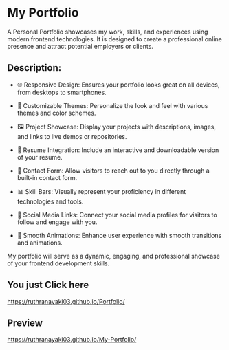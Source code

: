 # My Portfolio
A Personal Portfolio showcases my work, skills, and experiences using modern frontend technologies. It is designed to create a professional online presence and attract potential employers or clients.

## Description:

- 🌐 Responsive Design: Ensures your portfolio looks great on all devices, from desktops to smartphones.

- 🎨 Customizable Themes: Personalize the look and feel with various themes and color schemes.

- 🖼️ Project Showcase: Display your projects with descriptions, images, and links to live demos or repositories.

- 📄 Resume Integration: Include an interactive and downloadable version of your resume.

- 📧 Contact Form: Allow visitors to reach out to you directly through a built-in contact form.

- 📊 Skill Bars: Visually represent your proficiency in different technologies and tools.

- 🔗 Social Media Links: Connect your social media profiles for visitors to follow and engage with you.

- 🚀 Smooth Animations: Enhance user experience with smooth transitions and animations.

My portfolio will serve as a dynamic, engaging, and professional showcase of your frontend development skills.
## You just Click here
https://ruthranayaki03.github.io/Portfolio/

## Preview
https://ruthranayaki03.github.io/My-Portfolio/


